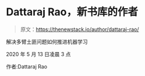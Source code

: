 # Dattaraj Rao，新书库的作者

> 原文：<https://thenewstack.io/author/dattaraj-rao/>

解决多臂土匪问题如何推进机器学习

2020 年 5 月 13 日凌晨 3 点

作者:Dattaraj Rao